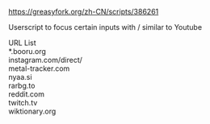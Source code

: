 https://greasyfork.org/zh-CN/scripts/386261

Userscript to focus certain inputs with / similar to Youtube

URL List<br>
*.booru.org<br>
instagram.com/direct/<br>
metal-tracker.com<br>
nyaa.si<br>
rarbg.to<br>
reddit.com<br>
twitch.tv<br>
wiktionary.org<br>
